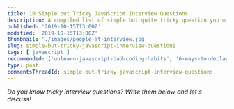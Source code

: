 ```yaml
---
title: 10 Simple but Tricky JavaScript Interview Questions
description: A compiled list of simple but quite tricky question you might be asked during an interview.
published: '2019-10-15T13:00Z'
modified: '2019-10-15T13:00Z'
thumbnail: './images/people-at-interview.jpg'
slug: simple-but-tricky-javascript-interview-questions
tags: ['javascript']
recommended: ['unlearn-javascript-bad-coding-habits', '6-ways-to-declare-javascript-functions']
type: post
commentsThreadId: simple-but-tricky-javascript-interview-questions
---
```




*Do you know tricky interview questions? Write them below and let's discuss!*
